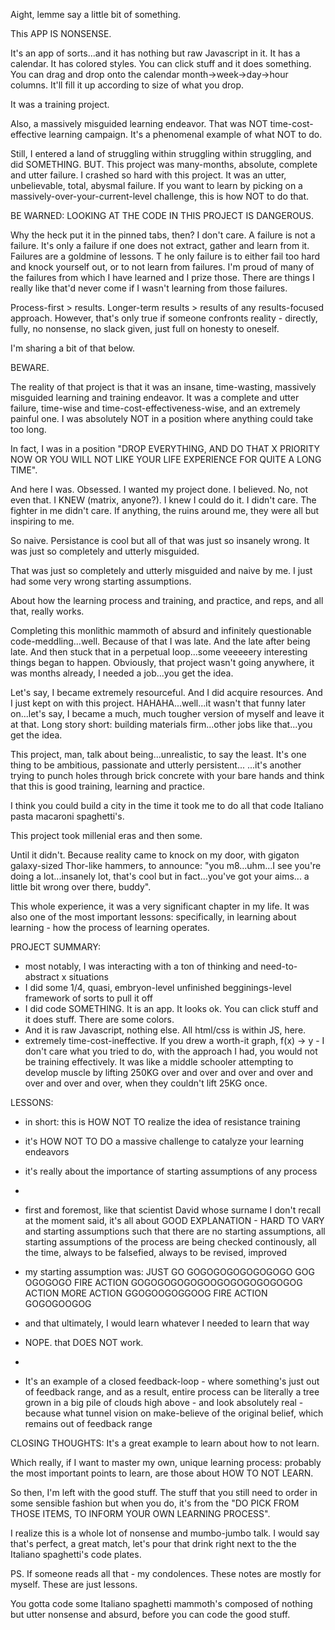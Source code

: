 Aight, lemme say a little bit of something. 

This APP IS NONSENSE.

It's an app of sorts...and it has nothing but raw Javascript in it.
It has a calendar. 
It has colored styles. 
You can click stuff and it does something. 
You can drag and drop onto the calendar month->week->day->hour columns. It'll fill it up according to size of what you drop.

It was a training project.

Also, a massively misguided learning endeavor.
That was NOT time-cost-effective learning campaign.
It's a phenomenal example of what NOT to do.

Still, I entered a land of struggling within struggling within struggling, and did SOMETHING.
BUT.
This project was many-months, absolute, complete and utter failure.
I crashed so hard with this project.
It was an utter, unbelievable, total, abysmal failure.
If you want to learn by picking on a massively-over-your-current-level challenge, this is how NOT to do that. 

BE WARNED: LOOKING AT THE CODE IN THIS PROJECT IS DANGEROUS.

Why the heck put it in the pinned tabs, then?
I don't care. 
A failure is not a failure. 
It's only a failure if one does not extract, gather and learn from it. 
Failures are a goldmine of lessons. T
he only failure is to either fail too hard and knock yourself out, or to not learn from failures. 
I'm proud of many of the failures from which I have learned and I prize those.
There are things I really like that'd never come if I wasn't learning from those failures.

Process-first > results. Longer-term results > results of any results-focused approach.
However, that's only true if someone confronts reality - directly, fully, no nonsense, no slack given, just full on honesty to oneself.

I'm sharing a bit of that below.

BEWARE.

The reality of that project is that it was an insane, time-wasting, massively misguided learning and training endeavor. 
It was a complete and utter failure, time-wise and time-cost-effectiveness-wise, and an extremely painful one.
I was absolutely NOT in a position where anything could take too long. 

In fact, I was in a position "DROP EVERYTHING, AND DO THAT X PRIORITY NOW OR YOU WILL NOT LIKE YOUR LIFE EXPERIENCE FOR QUITE A LONG TIME".

And here I was.
Obsessed.
I wanted my project done. 
I believed. 
No, not even that.
I KNEW (matrix, anyone?).
I knew I could do it.
I didn't care.
The fighter in me didn't care.
If anything, the ruins around me, they were all but inspiring to me.

So naive. 
Persistance is cool but all of that was just so insanely wrong. 
It was just so completely and utterly misguided.

That was just so completely and utterly misguided and naive by me.
I just had some very wrong starting assumptions.

About how the learning process and training, and practice, and reps, and all that, really works.

Completing this monlithic mammoth of absurd and infinitely questionable code-meddling...well. 
Because of that I was late. And the late after being late. And then stuck that in a perpetual loop...some veeeeery interesting things began to happen.
Obviously, that project wasn't going anywhere, it was months already, I needed a job...you get the idea. 

Let's say, I became extremely resourceful. 
And I did acquire resources. 
And I just kept on with this project.
HAHAHA...well...it wasn't that funny later on...let's say, I became a much, much tougher version of myself and leave it at that.
Long story short: building materials firm...other jobs like that...you get the idea. 

This project, man, talk about being...unrealistic, to say the least. 
It's one thing to be ambitious, passionate and utterly persistent...
...it's another trying to punch holes through brick concrete with your bare hands and think that this is good training, learning and practice. 

I think you could build a city in the time it took me to do all that code Italiano pasta macaroni spaghetti's.

This project took millenial eras and then some. 

Until it didn't.
Because reality came to knock on my door, with gigaton galaxy-sized Thor-like hammers, to announce:
"you m8...uhm...I see you're doing a lot...insanely lot, that's cool but in fact...you've got your aims... a little bit wrong over there, buddy". 

This whole experience, it was a very significant chapter in my life. 
It was also one of the most important lessons: specifically, in learning about learning - how the process of learning operates.

PROJECT SUMMARY:
- most notably, I was interacting with a ton of thinking and need-to-abstract x situations
- I did some 1/4, quasi, embryon-level unfinished begginings-level framework of sorts to pull it off
- I did code SOMETHING. It is an app. It looks ok. You can click stuff and it does stuff. There are some colors.
- And it is raw Javascript, nothing else. All html/css is within JS, here.
- extremely time-cost-ineffective. If you drew a worth-it graph, f(x) -> y - I don't care what you tried to do, with the approach I had, you would not be training effectively. It was like a middle schooler attempting to develop muscle by lifting 250KG over and over and over and over and over and over and over, when they couldn't lift 25KG once.



LESSONS:
- in short: this is HOW NOT TO realize the idea of resistance training
- it's HOW NOT TO DO a massive challenge to catalyze your learning endeavors
- it's really about the importance of starting assumptions of any process
- 
- first and foremost, like that scientist David whose surname I don't recall at the moment said, it's all about GOOD EXPLANATION - HARD TO VARY and starting assumptions such that there are no starting assumptions, all starting assumptions of the process are being checked continously, all the time, always to be falsefied, always to be revised, improved

- my starting assumption was: JUST GO GOGOGOGOGOGOGOGO GOG OGOGOGO FIRE ACTION GOGOGOGOGOGOOGOGOGOGOGOGOG ACTION MORE ACTION GGOGOOGOGGOOG FIRE ACTION GOGOGOOGOG
- and that ultimately, I would learn whatever I needed to learn that way
- NOPE. that DOES NOT work. 
- 
- It's an example of a closed feedback-loop - where something's just out of feedback range, and as a result, entire process can be literally a tree grown in a big pile of clouds high above - and look absolutely real - because what tunnel vision on make-believe of the original belief, which remains out of feedback range



CLOSING THOUGHTS:
It's a great example to learn about how to not learn.

Which really, if I want to master my own, unique learning process: 
probably the most important points to learn, 
are those about HOW TO NOT LEARN. 

So then, I'm left with the good stuff. 
The stuff that you still need to order in some sensible fashion but when you do,
it's from the "DO PICK FROM THOSE ITEMS, TO INFORM YOUR OWN LEARNING PROCESS".

I realize this is a whole lot of nonsense and mumbo-jumbo talk. 
I would say that's perfect, a great match, let's pour that drink right next to the the Italiano spaghetti's code plates.

PS.
If someone reads all that - my condolences.
These notes are mostly for myself. 
These are just lessons.

You gotta code some Italiano spaghetti mammoth's composed of nothing but utter nonsense and absurd, before you can code the good stuff.
